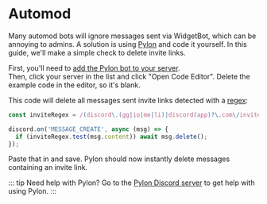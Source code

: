 # Automod

Many automod bots will ignore messages sent via WidgetBot, which can be annoying to admins. A solution is using [Pylon](https://pylon.bot) and code it yourself. In this guide, we'll make a simple check to delete invite links.

First, you'll need to [add the Pylon bot to your server](https://pylon.bot/studio/add-guild).  
Then, click your server in the list and click "Open Code Editor". Delete the example code in the editor, so it's blank.

This code will delete all messages sent invite links detected with a [regex](https://developer.mozilla.org/en-US/docs/Web/JavaScript/Guide/Regular_Expressions):
```ts
const inviteRegex = /(discord\.(gg|io|me|li)|discord(app)?\.com\/invite)(\/.+)/i;

discord.on('MESSAGE_CREATE', async (msg) => {
  if (inviteRegex.test(msg.content)) await msg.delete();
});
```
Paste that in and save. Pylon should now instantly delete messages containing an invite link.

::: tip Need help with Pylon?
Go to the [Pylon Discord server](https://discord.gg/dY42R4SFAJ) to get help with using Pylon.
:::
